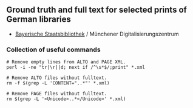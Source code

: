 ## Ground truth and full text for selected prints of German libraries

* [Bayerische Staatsbibliothek](data/DE-12) / Münchener Digitalisierungszentrum


### Collection of useful commands

```
# Remove empty lines from ALTO and PAGE XML.
perl -i -ne "tr|\r||d; next if /^\s*$/;print" *.xml

# Remove ALTO files without fulltext.
rm -f $(grep -L 'CONTENT="..*"' *.xml)

# Remove PAGE files without fulltext.
rm $(grep -L '<Unicode>..*</Unicode>' *.xml)
```
